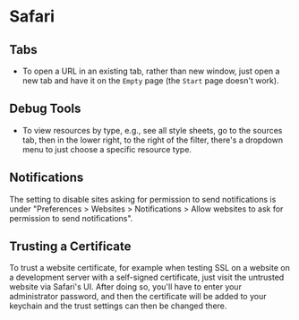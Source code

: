 # Safari

## Tabs

- To open a URL in an existing tab, rather than new window, just open a new tab and have it on the `Empty` page (the `Start` page doesn't work).

## Debug Tools

- To view resources by type, e.g., see all style sheets, go to the sources tab, then in the lower right, to the right of the filter, there's a dropdown menu to just choose a specific resource type.

## Notifications

The setting to disable sites asking for permission to send notifications is under "Preferences > Websites > Notifications > Allow websites to ask for permission to send notifications".

## Trusting a Certificate

To trust a website certificate, for example when testing SSL on a website on a development server with a self-signed certificate, just visit the untrusted website via Safari's UI. After doing so, you'll have to enter your administrator password, and then the certificate will be added to your keychain and the trust settings can then be changed there.
